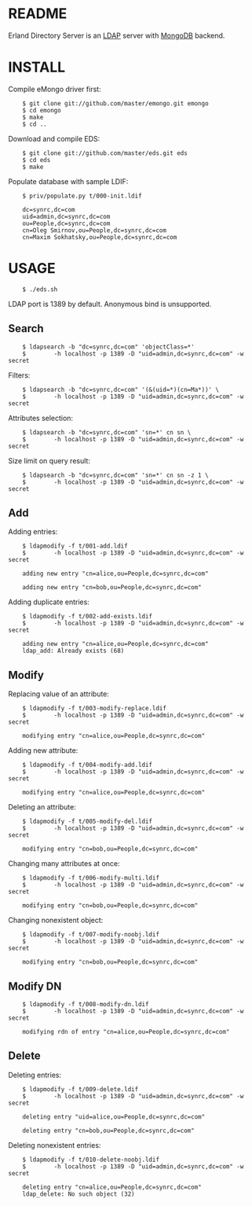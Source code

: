 README
======
Erland Directory Server is an [LDAP](http://en.wikipedia.org/wiki/LDAP) server with [MongoDB](http://www.mongodb.org/) backend.

INSTALL
=======
Compile eMongo driver first:

        $ git clone git://github.com/master/emongo.git emongo
        $ cd emongo
        $ make
        $ cd ..

Download and compile EDS:

        $ git clone git://github.com/master/eds.git eds
        $ cd eds
        $ make

Populate database with sample LDIF:

        $ priv/populate.py t/000-init.ldif

        dc=synrc,dc=com
        uid=admin,dc=synrc,dc=com
        ou=People,dc=synrc,dc=com
        cn=Oleg Smirnov,ou=People,dc=synrc,dc=com
        cn=Maxim Sokhatsky,ou=People,dc=synrc,dc=com


USAGE
=====
        $ ./eds.sh

LDAP port is 1389 by default. Anonymous bind is unsupported.

Search
------
        $ ldapsearch -b "dc=synrc,dc=com" 'objectClass=*'
        $ 	     -h localhost -p 1389 -D "uid=admin,dc=synrc,dc=com" -w secret

Filters:

        $ ldapsearch -b "dc=synrc,dc=com" '(&(uid=*)(cn=Ma*))' \
        $ 	     -h localhost -p 1389 -D "uid=admin,dc=synrc,dc=com" -w secret

Attributes selection:

        $ ldapsearch -b "dc=synrc,dc=com" 'sn=*' cn sn \
        $ 	     -h localhost -p 1389 -D "uid=admin,dc=synrc,dc=com" -w secret

Size limit on query result:

        $ ldapsearch -b "dc=synrc,dc=com" 'sn=*' cn sn -z 1 \
        $ 	     -h localhost -p 1389 -D "uid=admin,dc=synrc,dc=com" -w secret

Add
---

Adding entries:

        $ ldapmodify -f t/001-add.ldif 
        $ 	     -h localhost -p 1389 -D "uid=admin,dc=synrc,dc=com" -w secret	

        adding new entry "cn=alice,ou=People,dc=synrc,dc=com"

        adding new entry "cn=bob,ou=People,dc=synrc,dc=com"

Adding duplicate entries:

        $ ldapmodify -f t/002-add-exists.ldif 
        $ 	     -h localhost -p 1389 -D "uid=admin,dc=synrc,dc=com" -w secret

        adding new entry "cn=alice,ou=People,dc=synrc,dc=com"
        ldap_add: Already exists (68)


Modify
------

Replacing value of an attribute:

        $ ldapmodify -f t/003-modify-replace.ldif 
        $ 	     -h localhost -p 1389 -D "uid=admin,dc=synrc,dc=com" -w secret

        modifying entry "cn=alice,ou=People,dc=synrc,dc=com"

Adding new attribute:

        $ ldapmodify -f t/004-modify-add.ldif
        $ 	     -h localhost -p 1389 -D "uid=admin,dc=synrc,dc=com" -w secret

        modifying entry "cn=alice,ou=People,dc=synrc,dc=com"

Deleting an attribute:

        $ ldapmodify -f t/005-modify-del.ldif
        $ 	     -h localhost -p 1389 -D "uid=admin,dc=synrc,dc=com" -w secret

        modifying entry "cn=bob,ou=People,dc=synrc,dc=com"

Changing many attributes at once:

        $ ldapmodify -f t/006-modify-multi.ldif
        $ 	     -h localhost -p 1389 -D "uid=admin,dc=synrc,dc=com" -w secret

        modifying entry "cn=bob,ou=People,dc=synrc,dc=com"

Changing nonexistent object:

        $ ldapmodify -f t/007-modify-noobj.ldif
        $ 	     -h localhost -p 1389 -D "uid=admin,dc=synrc,dc=com" -w secret

        modifying entry "cn=bob,ou=People,dc=synrc,dc=com"


Modify DN
---------
        $ ldapmodify -f t/008-modify-dn.ldif 
        $ 	     -h localhost -p 1389 -D "uid=admin,dc=synrc,dc=com" -w secret

        modifying rdn of entry "cn=alice,ou=People,dc=synrc,dc=com"

Delete
------
Deleting entries:

        $ ldapmodify -f t/009-delete.ldif 
        $ 	     -h localhost -p 1389 -D "uid=admin,dc=synrc,dc=com" -w secret

        deleting entry "uid=alice,ou=People,dc=synrc,dc=com"

        deleting entry "cn=bob,ou=People,dc=synrc,dc=com"

Deleting nonexistent entries:

        $ ldapmodify -f t/010-delete-noobj.ldif
        $ 	     -h localhost -p 1389 -D "uid=admin,dc=synrc,dc=com" -w secret

        deleting entry "cn=alice,ou=People,dc=synrc,dc=com"
        ldap_delete: No such object (32)

